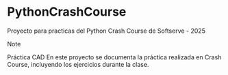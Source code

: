 # PythonCrashCourse
Proyecto para practicas del Python Crash Course de Softserve - 2025

> [!NOTE]
> Práctica CAD En este proyecto se documenta la práctica realizada en Crash Course, incluyendo los ejercicios durante la clase.  